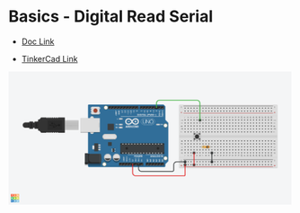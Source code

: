 # Basics - Digital Read Serial

- [Doc Link](https://docs.arduino.cc/built-in-examples/basics/DigitalReadSerial/)

- [TinkerCad Link](https://www.tinkercad.com/things/9fchJq15ytz-built-in-examplesbasicsdigitalreadserial)

![Circuit](built-in-examples_basics_DigitalReadSerial_.png)
